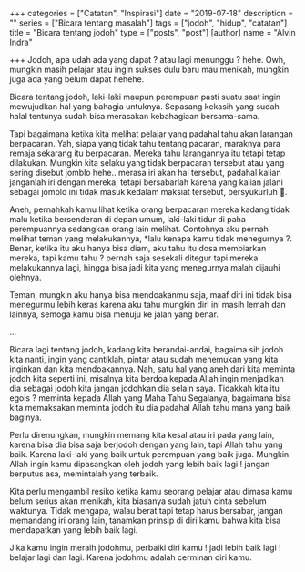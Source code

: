 +++
categories = ["Catatan", "Inspirasi"]
date = "2019-07-18"
description = ""
series = ["Bicara tentang masalah"]
tags = ["jodoh", "hidup", "catatan"]
title = "Bicara tentang jodoh"
type = ["posts", "post"]
[author]
name = "Alvin Indra"

+++
Jodoh, apa udah ada yang dapat ? atau lagi menunggu ? hehe. Owh, mungkin masih pelajar atau ingin sukses dulu baru mau menikah, mungkin juga ada yang belum dapat hehehe.

Bicara tentang jodoh, laki-laki maupun perempuan pasti suatu saat ingin mewujudkan hal yang bahagia untuknya. Sepasang kekasih yang sudah halal tentunya sudah bisa merasakan kebahagiaan bersama-sama.

Tapi bagaimana ketika kita melihat pelajar yang padahal tahu akan larangan berpacaran. Yah, siapa yang tidak tahu tentang pacaran, maraknya para remaja sekarang itu berpacaran. Mereka tahu larangannya itu tetapi tetap dilakukan. Mungkin kita selaku yang tidak berpacaran tersebut atau yang sering disebut jomblo hehe.. merasa iri akan hal tersebut, padahal kalian janganlah iri dengan mereka, tetapi bersabarlah karena yang kalian jalani sebagai jomblo ini tidak masuk kedalam maksiat tersebut, bersyukurluh .

Aneh, pernahkah kamu lihat ketika orang berpacaran mereka kadang tidak malu ketika bersenderan di depan umum, laki-laki tidur di paha perempuannya sedangkan orang lain melihat. Contohnya aku pernah melihat teman yang melakukannya, *lalu kenapa kamu tidak menegurnya ?. Benar, ketika itu aku hanya bisa diam, aku tahu itu dosa membiarkan mereka, tapi kamu tahu ? pernah saja sesekali ditegur tapi mereka melakukannya lagi, hingga bisa jadi kita yang menegurnya malah dijauhi olehnya.

Teman, mungkin aku hanya bisa mendoakanmu saja, maaf diri ini tidak bisa menegurmu lebih keras karena aku tahu mungkin diri ini masih lemah dan lainnya, semoga kamu bisa menuju ke jalan yang benar.

...

Bicara lagi tentang jodoh, kadang kita berandai-andai, bagaima sih jodoh kita nanti, ingin yang cantiklah, pintar atau sudah menemukan yang kita inginkan dan kita mendoakannya. Nah, satu hal yang aneh dari kita meminta jodoh kita seperti ini, misalnya kita berdoa kepada Allah ingin menjadikan dia sebagai jodoh kita jangan jodohkan dia selain saya. Tidakkah kita itu egois ? meminta kepada Allah yang Maha Tahu Segalanya, bagaimana bisa kita memaksakan meminta jodoh itu dia padahal Allah tahu mana yang baik baginya.

Perlu direnungkan, mungkin memang kita kesal atau iri pada yang lain, karena bisa dia bisa saja berjodoh dengan yang lain, tapi Allah tahu yang baik. Karena laki-laki yang baik untuk perempuan yang baik juga. Mungkin Allah ingin kamu dipasangkan oleh jodoh yang lebih baik lagi ! jangan berputus asa, memintalah yang terbaik.

Kita perlu mengambil resiko ketika kamu seorang pelajar atau dimasa kamu belum serius akan menikah, kita biasanya sudah jatuh cinta sebelum waktunya. Tidak mengapa, walau berat tapi tetap harus bersabar, jangan memandang iri orang lain, tanamkan prinsip di diri kamu bahwa kita bisa mendapatkan yang lebih baik lagi.

Jika kamu ingin meraih jodohmu, perbaiki diri kamu ! jadi lebih baik lagi ! belajar lagi dan lagi. Karena jodohmu adalah cerminan diri kamu.